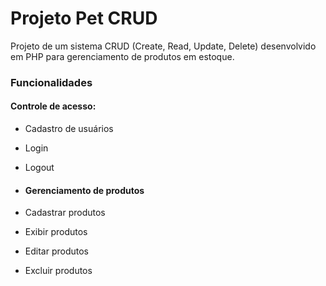 # Projeto Pet CRUD 
Projeto de um sistema CRUD (Create, Read, Update, Delete) desenvolvido em PHP para gerenciamento de produtos em estoque. 

### Funcionalidades
#### Controle de acesso:
- Cadastro de usuários
- Login
- Logout

- #### Gerenciamento de produtos
- Cadastrar produtos
- Exibir produtos
- Editar produtos
- Excluir produtos
